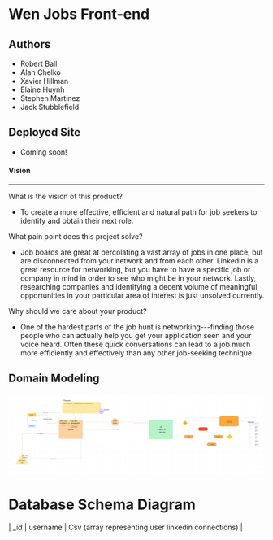 # Wen Jobs Front-end

## Authors
- Robert Ball
- Alan Chelko
- Xavier Hillman
- Elaine Huynh
- Stephen Martinez
- Jack Stubblefield

## Deployed Site
- Coming soon!

#### Vision
------

What is the vision of this product?

-   To create a more effective, efficient and natural path for job seekers to identify and obtain their next role.

What pain point does this project solve?

-   Job boards are great at percolating a vast array of jobs in one place, but are disconnected from your network and from each other. LinkedIn is a great resource for networking, but you have to have a specific job or company in mind in order to see who might be in your network. Lastly, researching companies and identifying a decent volume of meaningful opportunities in your particular area of interest is just unsolved currently.

Why should we care about your product?

-   One of the hardest parts of the job hunt is networking---finding those people who can actually help you get your application seen and your voice heard. Often these quick conversations can lead to a job much more efficiently and effectively than any other job-seeking technique.


Domain Modeling
---------------

![UML version 1.0.0](./public/UML-wen.png)

# Database Schema Diagram

| _id | username | Csv (array representing user linkedin connections) |